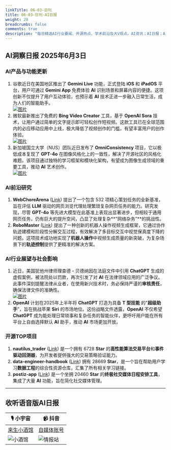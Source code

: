 ```yaml
---
linkTitle: 06-03-日刊
title: 06-03-日刊-AI日报
weight: 28
breadcrumbs: false
comments: true
description: "每日精选AI行业要闻、开源热点、学术前沿及大V观点。AI资讯；AI日报；AI知识库；AI教程；AI资讯日报；AI工具；AI Daily News 。1.  谷歌近日在美国地区推出了 **Gemini Live** 功能，正式登陆 **iOS** 和 **iPadOS** 平台，用户可通过 **Gemini "
---
```


## AI洞察日报 2025年6月3日

### **AI产品与功能更新**
1.  谷歌近日在美国地区推出了 **Gemini Live** 功能，正式登陆 **iOS** 和 **iPadOS** 平台，用户可通过 **Gemini App** 免费体验 **AI** 识别场景和屏幕内容的便捷。这项创新不仅提升了用户互动体验，也预示着 **AI** 技术正进一步融入日常生活，成为人们的智能助手。 <br/> [![图片](https://cdn.jsdelivr.net/gh/justlovemaki/imagehub@main/assets/2025/07/news_01jzj9s239ep7vq7t9v9755ebb.png)](https://cdn.jsdelivr.net/gh/justlovemaki/imagehub@main/assets/2025/07/news_01jzj9s239ep7vq7t9v9755ebb.png) <br/>
2.  微软最新推出了免费的 **Bing Video Creator** 工具，基于 **OpenAI Sora** 技术，让用户通过简单的文字提示即可轻松创作短视频。这款工具已在全球范围内的必应移动应用中上线，极大降低了视频创作的门槛，有望丰富用户的创作体验。 <br/> [![图片](https://cdn.jsdelivr.net/gh/justlovemaki/imagehub@main/assets/2025/07/news_01jzj9s0eafvm9tptqswe47zk6.png)](https://cdn.jsdelivr.net/gh/justlovemaki/imagehub@main/assets/2025/07/news_01jzj9s0eafvm9tptqswe47zk6.png) <br/>
3.  新加坡国立大学（NUS）团队近日发布了 **OmniConsistency** 项目，它以极低成本复现了 **GPT-4o** 在图像风格化上的一致性，解决了开源社区的风格化难题。该项目通过独特的学习框架和模块化架构，有望成为图像生成领域的重要工具，推动 **AI** 艺术创作。 <br/> [![图片](https://cdn.jsdelivr.net/gh/justlovemaki/imagehub@main/assets/2025/07/news_01jzj9s3hce098328navvaz970.png)](https://cdn.jsdelivr.net/gh/justlovemaki/imagehub@main/assets/2025/07/news_01jzj9s3hce098328navvaz970.png) <br/>

### **AI前沿研究**
1.  **WebChoreArena** ([Link](https://arxiv.org/abs/2506.01952)) 提出了一个包含 532 项精心策划任务的全新基准，旨在评估 **LLM** 驱动的网页浏览代理处理繁琐复杂网页任务的能力。研究发现，尽管 **GPT-4o** 等先进大模型在此基准上表现出显著进步，但相较于通用网页任务，仍有巨大的提升空间，凸显了处理复杂**"网络杂务”**的挑战性。
2.  **RoboMaster** ([Link](https://arxiv.org/abs/2506.01943)) 提出了一种创新的机器人操作视频生成框架，它通过协作轨迹建模和阶段性分解交互过程，有效解决了多目标交互中视觉保真度下降的问题。这项技术成功地实现了**机器人操作**中视频生成质量的新突破，为复杂场景下的**轨迹控制**提供了更精准的解决方案。

### **AI行业展望与社会影响**
1.  近日，美国犹他州律师理查德・贝德纳因在法庭文件中引用 **ChatGPT** 生成的虚假案例，被法院处以罚款，再次引发了对 **AI** 在法律领域应用的广泛争议。此事件深刻提醒法律从业者，在使用新兴技术时，务必保持严谨的**审核责任**，确保法律文件的准确性。 <br/> [![图片](https://cdn.jsdelivr.net/gh/justlovemaki/imagehub@main/assets/2025/07/news_01jzj9rz7tfvya1pm67v1jr4vt.jpg)](https://cdn.jsdelivr.net/gh/justlovemaki/imagehub@main/assets/2025/07/news_01jzj9rz7tfvya1pm67v1jr4vt.jpg) <br/>
2.  **OpenAI** 计划在2025年上半年将 **ChatGPT** 打造为具备 **T 型技能** 的"**超级助手**”，旨在挑战苹果 **Siri** 的市场地位。这份战略文件透露，**OpenAI** 不仅希望 **ChatGPT** 成为能处理日常琐事和复杂任务的智能伙伴，更呼吁用户能在所有平台上自由选择默认 **AI** 助手，推动 **AI** 市场更加开放。

### **开源TOP项目**
1.  **nautilus_trader** ([Link](https://github.com/nautechsystems/nautilus_trader)) 是一个拥有 6728 **Star** 的**高性能算法交易平台**和**事件驱动回测器**，为开发者提供强大的交易策略验证能力。
2.  **data-engineer-handbook** ([Link](https://github.com/DataExpert-io/data-engineer-handbook)) 拥有 28669 **Star**，是一个旨在帮助用户学习**数据工程**的综合性资源仓库，汇集了所有相关学习链接。
3.  **postiz-app** ([Link](https://github.com/gitroomhq/postiz-app)) 是一个坐拥 20460 **Star** 的**终极社交媒体日程安排工具**，集成了大量 **AI** 功能，旨在简化社交媒体管理。

---

## **收听语音版AI日报**

| 🎙️ **小宇宙** | 📹 **抖音** |
| --- | --- |
| [来生小酒馆](https://www.xiaoyuzhoufm.com/podcast/683c62b7c1ca9cf575a5030e)  |   [自媒体账号](https://www.douyin.com/user/MS4wLjABAAAAwpwqPQlu38sO38VyWgw9ZjDEnN4bMR5j8x111UxpseHR9DpB6-CveI5KRXOWuFwG)| 
| ![小酒馆](https://cdn.jsdelivr.net/gh/justlovemaki/imagehub@main/logo/f959f7984e9163fc50d3941d79a7f262.md.png) | ![情报站](https://cdn.jsdelivr.net/gh/justlovemaki/imagehub@main/logo/7fc30805eeb831e1e2baa3a240683ca3.md.png) |